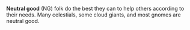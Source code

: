 **Neutral good** (NG) folk do the best they can to help others according to their needs. Many celestials, some cloud giants, and most gnomes are neutral good.